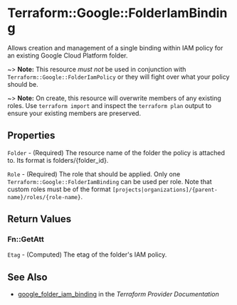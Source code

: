 # Terraform::Google::FolderIamBinding

Allows creation and management of a single binding within IAM policy for
an existing Google Cloud Platform folder.

~> **Note:** This resource _must not_ be used in conjunction with
   `Terraform::Google::FolderIamPolicy` or they will fight over what your policy
   should be.

~> **Note:** On create, this resource will overwrite members of any existing roles.
    Use `terraform import` and inspect the `terraform plan` output to ensure
    your existing members are preserved.

## Properties

`Folder` - (Required) The resource name of the folder the policy is attached to. Its format is folders/{folder_id}.

`Role` - (Required) The role that should be applied. Only one `Terraform::Google::FolderIamBinding` can be used per role. Note that custom roles must be of the format `[projects|organizations]/{parent-name}/roles/{role-name}`.


## Return Values

### Fn::GetAtt

`Etag` - (Computed) The etag of the folder's IAM policy.

## See Also

* [google_folder_iam_binding](https://www.terraform.io/docs/providers/google/r/folder_iam_binding.html) in the _Terraform Provider Documentation_